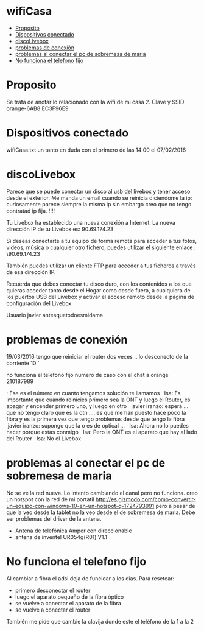 #  wifiCasa
<!-- MarkdownTOC -->

- [Proposito](#proposito)
- [Dispositivos conectado](#dispositivos-conectado)
- [discoLivebox](#discolivebox)
- [problemas de conexión](#problemas-de-conexión)
- [problemas al conectar el pc de sobremesa de maria](#problemas-al-conectar-el-pc-de-sobremesa-de-maria)
- [No funciona el telefono fijo](#no-funciona-el-telefono-fijo)

<!-- /MarkdownTOC -->


# Proposito
Se trata de anotar lo relacionado con la wifi de mi casa
2. Clave y SSID
orange-6AB8
EC3F96E9

# Dispositivos conectado


wifiCasa.txt
un tanto en duda con el primero de las 14:00 el 07/02/2016

# discoLivebox
Parece que se puede conectar un disco al usb del livebox y tener acceso desde el exterior.
Me manda un email cuando se reinicia diciendome la ip:
curiosamente parece siempre la misma ip sin embargo creo que no tengo contratad ip fija. !!!!

Tu Livebox ha establecido una nueva conexión a Internet. La nueva dirección IP de tu Livebox es: 90.69.174.23

Si deseas conectarte a tu equipo de forma remota para acceder a tus fotos, videos, música o cualquier otro fichero, puedes utilizar el siguiente enlace : \\90.69.174.23

También puedes utilizar un cliente FTP para acceder a tus ficheros a través de esa dirección IP.

Recuerda que debes conectar tu disco duro, con los contenidos a los que quieras acceder tanto desde el Hogar como desde fuera, a cualquiera de los puertos USB del Livebox y activar el acceso remoto desde la página de configuración del Livebox.

Usuario javier 
antesquetodoesmidama

# problemas de conexión 
19/03/2016 
tengo que reiniciar el router dos veces .. lo desconecto de la corriente 10 ' 

no funciona el telefono fijo 
numero de caso con el chat a orange
210187989  

: Ese es el número en cuanto tengamos solución te llamamos 
 Isa: Es importante que cuando reinicies primero sea la ONT y luego el Router, es apagar y encender primero uno, y luego en otro 
 javier iranzo: espera ... que no tengo claro que es la otn .... es que me han puesto hace poco la fibra y es la primera vez que tengo problemas desde que tengo la fibra 
 javier iranzo: supongo que la o es de optical ... 
 Isa: Ahora no lo puedes hacer porque estas conmigo 
 Isa: Pero la ONT es el aparato que hay al lado del Router 
 Isa: No el Livebox 


# problemas al conectar el pc de sobremesa de maria
No se ve la red nueva.
Lo intento cambiando el canal pero no funciona.
creo un hotspot con la red de mi portatil
http://es.gizmodo.com/como-convertir-un-equipo-con-windows-10-en-un-hotspot-q-1724793991
pero a pesar de que la veo desde la tablet no la veo desde el de sobremesa de maria.
Debe ser problemas del driver de la antena. 
* Antena de telefónica Amper con direccionable
* antena de inventel UR054g(R01) V1.1

# No funciona el telefono fijo
Al cambiar a fibra el adsl deja de funcioar a los dias.
Para resetear:

* primero desconectar el router 
* luego el aparato pequeño de la fibra óptico 
* se vuelve a conectar el aparato de la fibra 
* se vuelve a conectar el router 

También me pide que cambie la clavija donde este el teléfono de la 1 a la 2